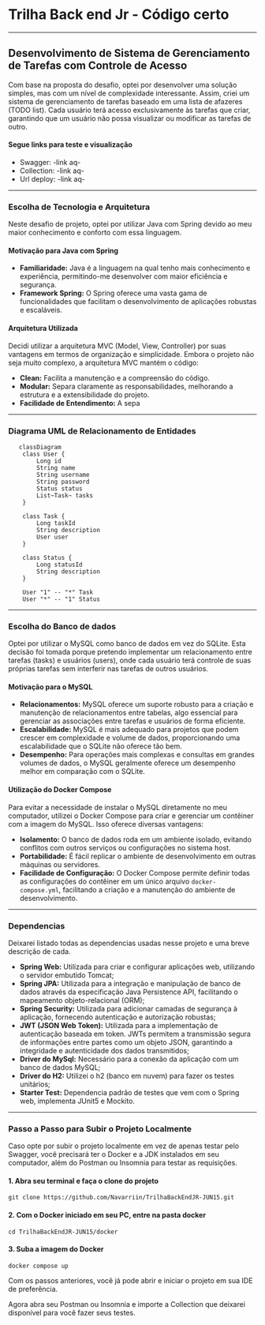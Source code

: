 # Trilha Back end Jr - Código certo

---

## Desenvolvimento de Sistema de Gerenciamento de Tarefas com Controle de Acesso

Com base na proposta do desafio, optei por desenvolver uma solução simples, mas com um nível de complexidade interessante. 
Assim, criei um sistema de gerenciamento de tarefas baseado em uma lista de afazeres (TODO list). Cada usuário terá acesso 
exclusivamente às tarefas que criar, garantindo que um usuário não possa visualizar ou modificar as tarefas de outro.

#### Segue links para teste e visualização

- Swagger: -link aq-
- Collection: -link aq-
- Url deploy: -link aq-

---

### Escolha de Tecnologia e Arquitetura

Neste desafio de projeto, optei por utilizar Java com Spring devido ao meu maior conhecimento e conforto com essa linguagem.

#### Motivação para Java com Spring

- **Familiaridade:** Java é a linguagem na qual tenho mais conhecimento e experiência, permitindo-me desenvolver com
maior eficiência e segurança.
- **Framework Spring:** O Spring oferece uma vasta gama de funcionalidades que facilitam o desenvolvimento de 
aplicações robustas e escaláveis.

#### Arquitetura Utilizada

Decidi utilizar a arquitetura MVC (Model, View, Controller) por suas vantagens em termos de organização e simplicidade. Embora o projeto não seja muito complexo, a arquitetura MVC mantém o código:

- **Clean:** Facilita a manutenção e a compreensão do código.
- **Modular:** Separa claramente as responsabilidades, melhorando a estrutura e a extensibilidade do projeto.
- **Facilidade de Entendimento:** A sepa

---

### Diagrama UML de Relacionamento de Entidades

```mermaid
   classDiagram
    class User {
        Long id
        String name
        String username
        String password
        Status status
        List~Task~ tasks
    }

    class Task {
        Long taskId
        String description
        User user
    }

    class Status {
        Long statusId
        String description
    }

    User "1" -- "*" Task
    User "*" -- "1" Status

```

---

### Escolha do Banco de dados

Optei por utilizar o MySQL como banco de dados em vez do SQLite. 
Esta decisão foi tomada porque pretendo implementar um relacionamento entre tarefas (tasks) e usuários (users), 
onde cada usuário terá controle de suas próprias tarefas sem interferir nas tarefas de outros usuários.

#### Motivação para o MySQL

- **Relacionamentos:** MySQL oferece um suporte robusto para a criação e manutenção de relacionamentos entre tabelas,
algo essencial para gerenciar as associações entre tarefas e usuários de forma eficiente.
- **Escalabilidade:** MySQL é mais adequado para projetos que podem crescer em complexidade e volume de dados,
proporcionando uma escalabilidade que o SQLite não oferece tão bem.
- **Desempenho:** Para operações mais complexas e consultas em grandes volumes de dados, o MySQL geralmente oferece um 
desempenho melhor em comparação com o SQLite.

#### Utilização do Docker Compose

Para evitar a necessidade de instalar o MySQL diretamente no meu computador, utilizei o Docker Compose para criar e 
gerenciar um contêiner com a imagem do MySQL. Isso oferece diversas vantagens:

- **Isolamento:** O banco de dados roda em um ambiente isolado, evitando conflitos com outros serviços ou configurações
no sistema host.
- **Portabilidade:** É fácil replicar o ambiente de desenvolvimento em outras máquinas ou servidores.
- **Facilidade de Configuração:** O Docker Compose permite definir todas as configurações do contêiner em um único 
arquivo `docker-compose.yml`, facilitando a criação e a manutenção do ambiente de desenvolvimento.

---

### Dependencias

Deixarei listado todas as dependencias usadas nesse projeto e uma breve descrição de cada.

- **Spring Web:** Utilizada para criar e configurar aplicações web, utilizando o servidor embutido Tomcat;
- **Spring JPA:** Utilizada para a integração e manipulação de banco de dados através da especificação Java Persistence
API, facilitando o mapeamento objeto-relacional (ORM);
- **Spring Security:** Utilizada para adicionar camadas de segurança à aplicação, fornecendo autenticação e autorização
robustas;
- **JWT (JSON Web Token):** Utilizada para a implementação de autenticação baseada em token. JWTs permitem a 
transmissão segura de informações entre partes como um objeto JSON, garantindo a integridade e autenticidade dos
dados transmitidos;
- **Driver do MySql:** Necessário para a conexão da aplicação com um banco de dados MySQL; 
- **Driver do H2:** Utilizei o h2 (banco em nuvem) para fazer os testes unitários;
- **Starter Test:** Dependencia padrão de testes que vem com o Spring web, implementa JUnit5 e Mockito.

---

### Passo a Passo para Subir o Projeto Localmente

Caso opte por subir o projeto localmente em vez de apenas testar pelo Swagger, você precisará ter o Docker e a JDK 
instalados em seu computador, além do Postman ou Insomnia para testar as requisições.

#### 1. Abra seu terminal e faça o clone do projeto

```
git clone https://github.com/Navarriin/TrilhaBackEndJR-JUN15.git
```

#### 2. Com o Docker iniciado em seu PC, entre na pasta docker

```
cd TrilhaBackEndJR-JUN15/docker
```
#### 3. Suba a imagem do Docker

```
docker compose up
```

Com os passos anteriores, você já pode abrir e iniciar o projeto em sua IDE de preferência.

Agora abra seu Postman ou Insomnia e importe a Collection que deixarei disponível para você fazer seus testes.